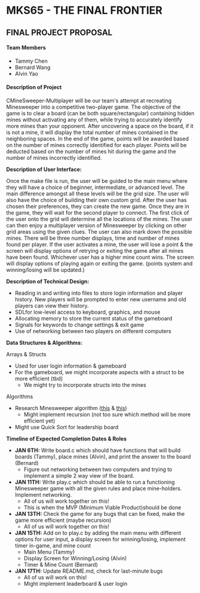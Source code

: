 # MKS65 - THE FINAL FRONTIER

## FINAL PROJECT PROPOSAL

#### Team Members
- Tammy Chen
- Bernard Wang 
- Alvin Yao

#### Description of Project

CMineSweeper-Multiplayer will be our team&#39;s attempt at recreating Minesweeper into a competitive two-player game. The objective of the game is to clear a board (can be both square/rectangular) containing hidden mines without activating any of them, while trying to accurately identify more mines than your opponent. After uncovering a space on the board, if it is not a mine, it will display the total number of mines contained in the neighboring spaces. In the end of the game, points will be awarded based on the number of mines correctly identified for each player. Points will be deducted based on the number of mines hit during the game and the number of mines incorrectly identified.

**Description of User Interface:**

Once the make file is run, the user will be guided to the main menu where they will have a choice of beginner, intermediate, or advanced level. The main difference amongst all these levels will be the grid size. The user will also have the choice of building their own custom grid. After the user has chosen their preferences, they can create the new game. Once they are in the game, they will wait for the second player to connect. The first click of the user onto the grid will determine all the locations of the mines. The user can then enjoy a multiplayer version of Minesweeper by clicking on other grid areas using the given clues. The user can also mark down the possible mines. There will be three number displays, time and number of mines found per player. If the user activates a mine, the user will lose a point &amp; the screen will display options of retrying or exiting the game after all mines have been found. Whichever user has a higher mine count wins. The screen will display options of playing again or exiting the game.
(points system and winning/losing will be updated.)


**Description of Technical Design:**

- Reading in and writing into files to store login information and player history. New players will be prompted to enter new username and old players can view their history.
- SDLfor low-level access to keyboard, graphics, and mouse
- Allocating memory to store the current status of the gameboard
- Signals for keywords to change settings &amp; exit game
- Use of networking between two players on different computers

**Data Structures &amp; Algorithms:**

Arrays &amp; Structs

- Used for user login information &amp; gameboard
- For the gameboard, we might incorporate aspects with a struct to be more efficient (tbd)
  - We might try to incorporate structs into the mines

Algorithms

- Research Minesweeper algorithm ([this](https://quantum-p.livejournal.com/19616.html) &amp; [this](https://massaioli.wordpress.com/2013/01/12/solving-minesweeper-with-matricies/))
  - Might implement recursion (not too sure which method will be more efficient yet)
- Might use Quick Sort for leadership board

**Timeline of Expected Completion Dates &amp; Roles**

- __JAN 6TH:__ Write board.c which should have functions that will build boards (Tammy), place mines (Alvin), and print the answer to the board (Bernard)
  - Figure out networking between two computers and trying to implement a simple 2 way view of the board.
- __JAN 11TH:__ Write play.c which should be able to run a functioning Minesweeper game with all the given rules and place mine-holders. Implement networking.
  - All of us will work together on this!
  - This is when the MVP (Minimum Viable Product)should be done
- __JAN 13TH:__ Check the game for any bugs that can be fixed, make the game more efficient (maybe recursion)
  - All of us will work together on this!
- __JAN 15TH:__ Add on to play.c by adding the main menu with different options for user input, a display screen for winning/losing, implement timer in-game, and mine count
  - Main Menu (Tammy)
  - Display Screen for Winning/Losing (Alvin)
  - Timer &amp; Mine Count (Bernard)
- __JAN 17TH:__ Update README.md, check for last-minute bugs
  - All of us will work on this!
  - Might implement leaderboard &amp; user login
